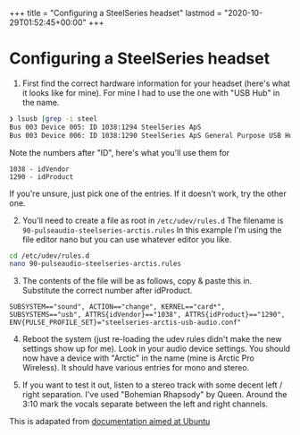 +++
title = "Configuring a SteelSeries headset"
lastmod = "2020-10-29T01:52:45+00:00"
+++
# Configuring a SteelSeries headset

1. First find the correct hardware information for your headset (here's what it looks like for mine). For mine I had to use the one with "USB Hub" in the name.
```bash
❯ lsusb |grep -i steel                                                                                   
Bus 003 Device 005: ID 1038:1294 SteelSeries ApS
Bus 003 Device 006: ID 1038:1290 SteelSeries ApS General Purpose USB Hub # This is the one I use
```

Note the numbers after "ID", here's what you'll use them for

    1038 - idVendor
    1290 - idProduct

If you're unsure, just pick one of the entries. If it doesn't work, try the other one.

2. You'll need to create a file as root in `/etc/udev/rules.d`
The filename is `90-pulseaudio-steelseries-arctis.rules`
In this example I'm using the file editor nano but you can use whatever editor you like.

```bash
cd /etc/udev/rules.d
nano 90-pulseaudio-steelseries-arctis.rules
```

3. The contents of the file will be as follows, copy & paste this in. Substitute the correct number after idProduct.

```
SUBSYSTEM=="sound", ACTION=="change", KERNEL=="card*", SUBSYSTEMS=="usb", ATTRS{idVendor}=="1038", ATTRS{idProduct}=="1290", ENV{PULSE_PROFILE_SET}="steelseries-arctis-usb-audio.conf"
```

4. Reboot the system (just re-loading the udev rules didn't make the new settings show up for me).
Look in your audio device settings. You should now have a device with "Arctic" in the name (mine is Arctic Pro Wireless). It should have various entries for mono and stereo. 

5. If you want to test it out, listen to a stereo track with some decent left / right separation. I've used "Bohemian Rhapsody" by Queen. Around the 3:10 mark the vocals separate between the left and right channels.



This is adapated from [documentation aimed at Ubuntu](https://brokkr.net/2018/05/22/fixing-the-steelseries-arctis-7-outputs-on-ubuntu-18-04-pulseaudio-11/)
